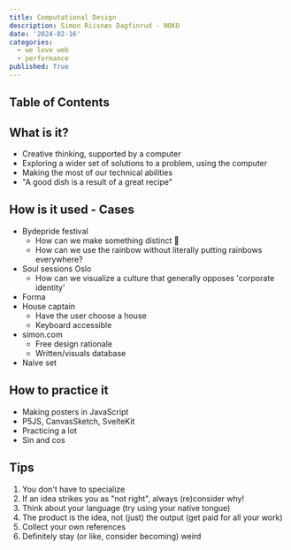 ```yaml
---
title: Computational Design
description: Simon Riisnæs Dagfinrud - NOKO
date: '2024-02-16'
categories:
  - we love web
  - performance
published: True
---
```


## Table of Contents

## What is it?

- Creative thinking, supported by a computer
- Exploring a wider set of solutions to a problem, using the computer
- Making the most of our technical abilities
- "A good dish is a result of a great recipe"

## How is it used - Cases

- Bydepride festival
  - How can we make something distinct 🌈
  - How can we use the rainbow without literally putting rainbows everywhere?
- Soul sessions Oslo
  - How can we visualize a culture that generally opposes 'corporate identity'
- Forma
- House captain
  - Have the user choose a house
  - Keyboard accessible
- símon.com
  - Free design rationale
  - Written/visuals database
- Naive set

## How to practice it

- Making posters in JavaScript
- P5JS, CanvasSketch, SvelteKit
- Practicing a lot
- Sin and cos

## Tips

1. You don't have to specialize
1. If an idea strikes you as "not right", always (re)consider why!
1. Think about your language (try using your native tongue)
1. The product is the idea, not (just) the output (get paid for all your work)
1. Collect your own references
1. Definitely stay (or like, consider becoming) weird
